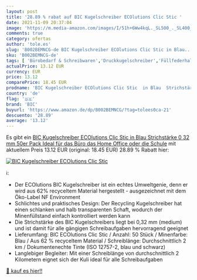 ```yaml
---
layout: post
title: '28.89 % rabat auf BIC Kugelschreiber ECOlutions Clic Stic '
date: 2021-11-09 20:37:04
image: 'https://m.media-amazon.com/images/I/51h+6Ww4kqL._SL500_._SL400_.jpg'
comments: true
category: ofertas
author: 'tole.es'
slug: 'B002BEMNCG-de BIC Kugelschreiber ECOlutions Clic Stic in Blau...'
sku: 'B002BEMNCG-de'
tags: [ 'Bürobedarf & Schreibwaren','Druckkugelschreiber','Füllfederhalter & Kugelschreiber','Schreibwaren','bic', ]
actualPrice: 13.12 EUR
currency: EUR
price: 13.12
comparePrice: 18.45 EUR
prodname: 'BIC Kugelschreiber ECOlutions Clic Stic  in Blau  Strichstärke 0 32 mm  50er Pack  Ideal für das Büro  das Home Office oder die Schule'
country: 'de'
flag: '🇩🇪'
brand: 'BIC'
buyurl: 'https://www.amazon.de/dp/B002BEMNCG/?tag=tolees0ca-21'
descuento: '28.89'
average: '13.12'
---
```


Es gibt ein [BIC Kugelschreiber ECOlutions Clic Stic  in Blau  Strichstärke 0 32 mm  50er Pack  Ideal für das Büro  das Home Office oder die Schule](https://www.amazon.de/dp/B002BEMNCG/?tag=tolees0ca-21) mit aktuellem Preis 13.12 EUR (original: 18.45 EUR) 28.89 % Rabatt hier:

[![BIC Kugelschreiber ECOlutions Clic Stic ](https://m.media-amazon.com/images/I/51h+6Ww4kqL._SL500_._SL400_.jpg)](https://www.amazon.de/dp/B002BEMNCG/?tag=tolees0ca-21)

ℹ️:

- Der ECOlutions BIC Kugelschreiber ist ein echtes Umweltgenie, denn er wird aus 62% recyceltem Material hergestellt - ausgezeichnet mit dem Öko-Label NF Environment
- Schlichtes und praktisches Design: Der Recycling Kugelschreiber hat einen schlanken und halb transparenten Schaft, wodurch der Minenfüllstand einfach kontrolliert werden kann
- Die Strichstärke des BIC Kugelschreibers liegt bei 0,32 mm (medium) und ist damit für alle gängigen Schreibaufgaben hervorragend geeignet
- Lieferumfang: BIC ECOlutions Clic Stic / Anzahl: 50 Stück / Minenfarbe: Blau / Aus 62 % recyceltem Material / Schreiblänge: Durchschnittlich 2 km / Dokumentenechte Tinte (ISO 12757-2, blau und schwarz)
- Langlebiger Begleiter: Mit einer Schreiblänge von durchschnittlich 2 Kilometern eignet sich der Kuli ideal für alle Schreibaufgaben

[🛒 kauf es hier!!](https://www.amazon.de/dp/B002BEMNCG/?tag=tolees0ca-21)
